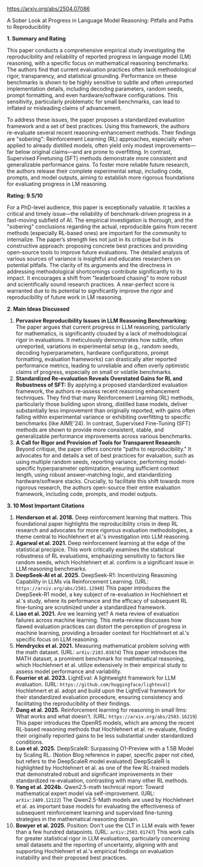 https://arxiv.org/abs/2504.07086

A Sober Look at Progress in Language Model Reasoning: Pitfalls and Paths to Reproducibility

**1. Summary and Rating**

This paper conducts a comprehensive empirical study investigating the reproducibility and reliability of reported progress in language model (LM) reasoning, with a specific focus on mathematical reasoning benchmarks. The authors find that current evaluation practices often lack methodological rigor, transparency, and statistical grounding. Performance on these benchmarks is shown to be highly sensitive to subtle and often unreported implementation details, including decoding parameters, random seeds, prompt formatting, and even hardware/software configurations. This sensitivity, particularly problematic for small benchmarks, can lead to inflated or misleading claims of advancement.

To address these issues, the paper proposes a standardized evaluation framework and a set of best practices. Using this framework, the authors re-evaluate several recent reasoning-enhancement methods. Their findings are "sobering": Reinforcement Learning (RL) approaches, especially when applied to already distilled models, often yield only modest improvements—far below original claims—and are prone to overfitting. In contrast, Supervised Finetuning (SFT) methods demonstrate more consistent and generalizable performance gains. To foster more reliable future research, the authors release their complete experimental setup, including code, prompts, and model outputs, aiming to establish more rigorous foundations for evaluating progress in LM reasoning.

**Rating: 9.5/10**

For a PhD-level audience, this paper is exceptionally valuable. It tackles a critical and timely issue—the reliability of benchmark-driven progress in a fast-moving subfield of AI. The empirical investigation is thorough, and the "sobering" conclusions regarding the actual, reproducible gains from recent methods (especially RL-based ones) are important for the community to internalize. The paper’s strength lies not just in its critique but in its constructive approach: proposing concrete best practices and providing open-source tools to improve future evaluations. The detailed analysis of various sources of variance is insightful and educates researchers on potential pitfalls. The clarity of its arguments and the directness in addressing methodological shortcomings contribute significantly to its impact. It encourages a shift from "leaderboard chasing" to more robust and scientifically sound research practices. A near-perfect score is warranted due to its potential to significantly improve the rigor and reproducibility of future work in LM reasoning.

**2. Main Ideas Discussed**

1.  **Pervasive Reproducibility Issues in LLM Reasoning Benchmarking:** The paper argues that current progress in LLM reasoning, particularly for mathematics, is significantly clouded by a lack of methodological rigor in evaluations. It meticulously demonstrates how subtle, often unreported, variations in experimental setup (e.g., random seeds, decoding hyperparameters, hardware configurations, prompt formatting, evaluation frameworks) can drastically alter reported performance metrics, leading to unreliable and often overly optimistic claims of progress, especially on small or volatile benchmarks.
2.  **Standardized Re-evaluation Reveals Overstated Gains for RL and Robustness of SFT:** By applying a proposed standardized evaluation framework, the authors re-assess recent reasoning enhancement techniques. They find that many Reinforcement Learning (RL) methods, particularly those building upon strong, distilled base models, deliver substantially less improvement than originally reported, with gains often falling within experimental variance or exhibiting overfitting to specific benchmarks (like AIME'24). In contrast, Supervised Fine-Tuning (SFT) methods are shown to provide more consistent, stable, and generalizable performance improvements across various benchmarks.
3.  **A Call for Rigor and Provision of Tools for Transparent Research:** Beyond critique, the paper offers concrete "paths to reproducibility." It advocates for and details a set of best practices for evaluation, such as using multiple random seeds, reporting variance, performing model-specific hyperparameter optimization, ensuring sufficient context length, using robust answer-matching logic, and standardizing hardware/software stacks. Crucially, to facilitate this shift towards more rigorous research, the authors open-source their entire evaluation framework, including code, prompts, and model outputs.

**3. 10 Most Important Citations**

1.  **Henderson et al. 2018.** Deep reinforcement learning that matters.
    This foundational paper highlights the reproducibility crisis in deep RL research and advocates for more rigorous evaluation methodologies, a theme central to Hochlehnert et al.'s investigation into LLM reasoning.
2.  **Agarwal et al. 2021.** Deep reinforcement learning at the edge of the statistical precipice.
    This work critically examines the statistical robustness of RL evaluations, emphasizing sensitivity to factors like random seeds, which Hochlehnert et al. confirm is a significant issue in LLM reasoning benchmarks.
3.  **DeepSeek-AI et al. 2025.** DeepSeek-R1: Incentivizing Reasoning Capability in LLMs via Reinforcement Learning. (URL: `https://arxiv.org/abs/2501.12948`)
    This paper introduces the DeepSeek-R1 model, a key subject of re-evaluation in Hochlehnert et al.'s study, where its performance and the efficacy of subsequent RL fine-tuning are scrutinized under a standardized framework.
4.  **Liao et al. 2021.** Are we learning yet? A meta review of evaluation failures across machine learning.
    This meta-review discusses how flawed evaluation practices can distort the perception of progress in machine learning, providing a broader context for Hochlehnert et al.'s specific focus on LLM reasoning.
5.  **Hendrycks et al. 2021.** Measuring mathematical problem solving with the math dataset. (URL: `arXiv:2103.03874`)
    This paper introduces the MATH dataset, a prominent benchmark for mathematical reasoning, which Hochlehnert et al. utilize extensively in their empirical study to assess model performance and variability.
6.  **Fourrier et al. 2023.** LightEval: A lightweight framework for LLM evaluation. (URL: `https://github.com/huggingface/lighteval`)
    Hochlehnert et al. adopt and build upon the LightEval framework for their standardized evaluation procedure, ensuring consistency and facilitating the reproducibility of their findings.
7.  **Dang et al. 2025.** Reinforcement learning for reasoning in small llms: What works and what doesn't. (URL: `https://arxiv.org/abs/2503.16219`)
    This paper introduces the OpenRS models, which are among the recent RL-based reasoning methods that Hochlehnert et al. re-evaluate, finding their originally reported gains to be less substantial under standardized conditions.
8.  **Luo et al. 2025.** DeepScaleR: Surpassing O1-Preview with a 1.5B Model by Scaling RL. (Notion Blog reference in paper, specific paper not cited, but refers to the DeepScaleR model evaluated)
    DeepScaleR is highlighted by Hochlehnert et al. as one of the few RL-trained models that demonstrated robust and significant improvements in their standardized re-evaluation, contrasting with many other RL methods.
9.  **Yang et al. 2024b.** Qwen2.5-math technical report: Toward mathematical expert model via self-improvement. (URL: `arXiv:2409.12122`)
    The Qwen2.5-Math models are used by Hochlehnert et al. as important base models for evaluating the effectiveness of subsequent reinforcement learning and supervised fine-tuning strategies in the mathematical reasoning domain.
10. **Bowyer et al. 2025.** Position: Don't use the CLT in LLM evals with fewer than a few hundred datapoints. (URL: `arXiv:2503.01747`)
    This work calls for greater statistical rigor in LLM evaluations, particularly concerning small datasets and the reporting of uncertainty, aligning with and supporting Hochlehnert et al.'s empirical findings on evaluation instability and their proposed best practices.
